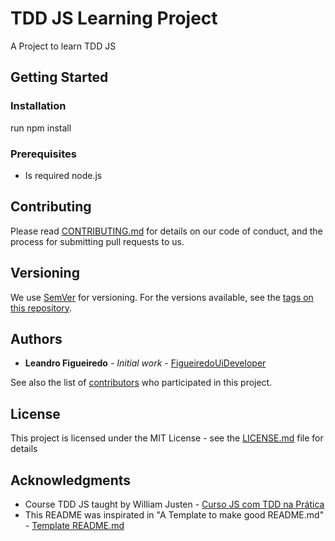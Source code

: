 # TDD JS Learning Project

A Project to learn TDD JS

## Getting Started

### Installation
run npm install


### Prerequisites

- Is required node.js

## Contributing

Please read [CONTRIBUTING.md](https://github.com/figueiredo-uideveloper/js-tdd-course/blob/master/CONTRIBUTING.MD) for details on our code of conduct, and the process for submitting pull requests to us.

## Versioning

We use [SemVer](http://semver.org/) for versioning. For the versions available, see the [tags on this repository](https://github.com/figueiredo-uideveloper/js-tdd-course/tags).

## Authors

* **Leandro Figueiredo** - *Initial work* - [FigueiredoUiDeveloper](https://github.com/figueiredo-uideveloper)

See also the list of [contributors](https://github.com/figueiredo-uideveloper/js-tdd-course/contributors) who participated in this project.

## License

This project is licensed under the MIT License - see the [LICENSE.md](LICENSE.md) file for details

## Acknowledgments

* Course TDD JS taught by William Justen - [Curso JS com TDD na Prática](https://www.udemy.com/course/js-com-tdd-na-pratica/?couponCode=PROMOJAN20)
* This README was inspirated in "A Template to make good README.md" - [Template README.md](https://gist.github.com/PurpleBooth/109311bb0361f32d87a2)

